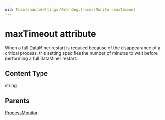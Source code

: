 ```yaml
---
uid: MaintenanceSettings.WatchDog.ProcessMonitor-maxTimeout
---
```


# maxTimeout attribute

When a full DataMiner restart is required because of the disappearance of a critical process, this setting specifies the number of minutes to wait before performing a full DataMiner restart.

## Content Type

string

## Parents

[ProcessMonitor](xref:MaintenanceSettings.WatchDog.ProcessMonitor)
